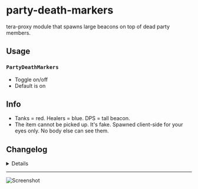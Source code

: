 # party-death-markers
tera-proxy module that spawns large beacons on top of dead party members.

## Usage
### `PartyDeathMarkers`
- Toggle on/off
- Default is on

## Info
- Tanks = red. Healers = blue. DPS = tall beacon.
- The item cannot be picked up. It's fake. Spawned client-side for your eyes only. No body else can see them.

## Changelog
<details>

    1.30
    - Updated code aesthetics
    - Fixed bug with beacons spawning on players no longer in party.
    - Added S_SPAWN_USER hook. Fixes issues with beacons not spawning.
    - Removed ClearDeathMarkers command
    - Added Command dependency
    - Removed slash support
    1.20
    - Added class specific markers
    1.11
    - Optimized a couple functions
    1.10
    - Fixed bug with markers spawning on wrong positions

</details>

---

![Screenshot](http://i.imgur.com/bOSA6Lx.jpg)
